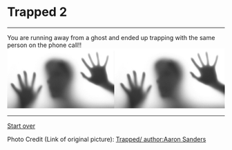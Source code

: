 # Trapped 2
---  

You are running away from a ghost and ended up trapping with the same person on the phone call!!
<img src="https://raw.githubusercontent.com/xiurongy3506/cyoa-project/master/fancy-golden-entrance/twoperson.jpg" id="c9.io" alt="" />

---  
[Start over](../home.md)  

Photo Credit (Link of original picture): [Trapped/ author:Aaron Sanders](https://sandersfamilyadventures.wordpress.com/2015/10/04/trapped-by-little-miracles/)  


